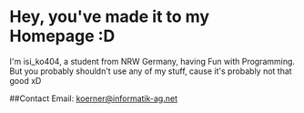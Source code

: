 # Hey, you've made it to my Homepage :D
I'm isi_ko404, a student from NRW Germany, having Fun with Programming. But you probably shouldn't use any of my stuff,
cause it's probably not that good xD

##Contact
Email: koerner@informatik-ag.net
